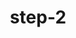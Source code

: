 ---
layout: post
title:  "step-2"
contentType: "technical"
video: assets/images/plant-video-2.mp4
---